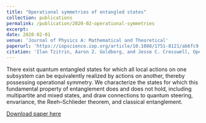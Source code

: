 ```yaml
---
title: "Operational symmetries of entangled states"
collection: publications
permalink: /publication/2020-02-operational-symmetries
excerpt: 
date: 2020-02-01
venue: 'Journal of Physics A: Mathematical and Theoretical'
paperurl: 'https://iopscience.iop.org/article/10.1088/1751-8121/ab6fc9'
citation: 'Ilan Tzitrin, Aaron Z. Goldberg, and Jesse C. Cresswell, Operational symmetries of entangled states. J. Phys. A: Math. Theor. 53 095304, 2021'
---
```

There exist quantum entangled states for which all local actions on one subsystem can be equivalently realized by actions on another, thereby possessing operational symmetry. We characterize the states for which this fundamental property of entanglement does and does not hold, including multipartite and mixed states, and draw connections to quantum steering, envariance, the Reeh–Schlieder theorem, and classical entanglement.

[Download paper here](http://jescresswell.github.io/files/1906.07731.pdf)
